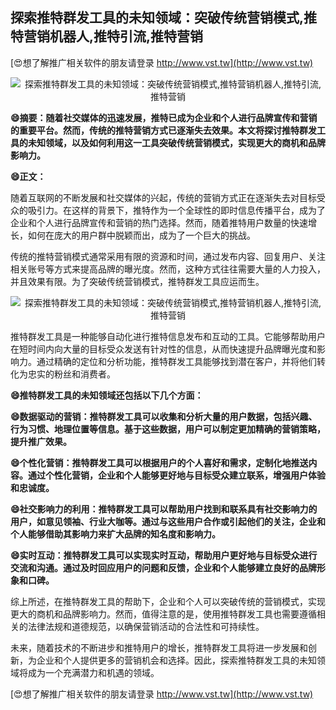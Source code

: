 ## **探索推特群发工具的未知领域：突破传统营销模式,推特营销机器人,推特引流,推特营销**

[😍想了解推广相关软件的朋友请登录 http://www.vst.tw](http://www.vst.tw)

 <center><img src="https://vst.tw/MP4/tuiguang/png/2.png" alt="探索推特群发工具的未知领域：突破传统营销模式,推特营销机器人,推特引流,推特营销"></center>

**😄摘要：随着社交媒体的迅速发展，推特已成为企业和个人进行品牌宣传和营销的重要平台。然而，传统的推特营销方式已逐渐失去效果。本文将探讨推特群发工具的未知领域，以及如何利用这一工具突破传统营销模式，实现更大的商机和品牌影响力。**

**😄正文：**

随着互联网的不断发展和社交媒体的兴起，传统的营销方式正在逐渐失去对目标受众的吸引力。在这样的背景下，推特作为一个全球性的即时信息传播平台，成为了企业和个人进行品牌宣传和营销的热门选择。然而，随着推特用户数量的快速增长，如何在庞大的用户群中脱颖而出，成为了一个巨大的挑战。

传统的推特营销模式通常采用有限的资源和时间，通过发布内容、回复用户、关注相关账号等方式来提高品牌的曝光度。然而，这种方式往往需要大量的人力投入，并且效果有限。为了突破传统营销模式，推特群发工具应运而生。

 <center><img src="https://vst.tw/MP4/tuiguang/png/3.png" alt="探索推特群发工具的未知领域：突破传统营销模式,推特营销机器人,推特引流,推特营销"></center>

推特群发工具是一种能够自动化进行推特信息发布和互动的工具。它能够帮助用户在短时间内向大量的目标受众发送有针对性的信息，从而快速提升品牌曝光度和影响力。通过精确的定位和分析功能，推特群发工具能够找到潜在客户，并将他们转化为忠实的粉丝和消费者。

**😄推特群发工具的未知领域还包括以下几个方面：**

**😄数据驱动的营销：推特群发工具可以收集和分析大量的用户数据，包括兴趣、行为习惯、地理位置等信息。基于这些数据，用户可以制定更加精确的营销策略，提升推广效果。**

**😄个性化营销：推特群发工具可以根据用户的个人喜好和需求，定制化地推送内容。通过个性化营销，企业和个人能够更好地与目标受众建立联系，增强用户体验和忠诚度。**

**😄社交影响力的利用：推特群发工具可以帮助用户找到和联系具有社交影响力的用户，如意见领袖、行业大咖等。通过与这些用户合作或引起他们的关注，企业和个人能够借助其影响力来扩大品牌的知名度和影响力。**

**😄实时互动：推特群发工具可以实现实时互动，帮助用户更好地与目标受众进行交流和沟通。通过及时回应用户的问题和反馈，企业和个人能够建立良好的品牌形象和口碑。**

综上所述，在推特群发工具的帮助下，企业和个人可以突破传统的营销模式，实现更大的商机和品牌影响力。然而，值得注意的是，使用推特群发工具也需要遵循相关的法律法规和道德规范，以确保营销活动的合法性和可持续性。

未来，随着技术的不断进步和推特用户的增长，推特群发工具将进一步发展和创新，为企业和个人提供更多的营销机会和选择。因此，探索推特群发工具的未知领域将成为一个充满潜力和机遇的领域。

[😍想了解推广相关软件的朋友请登录 http://www.vst.tw](http://www.vst.tw)



